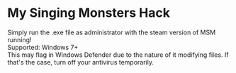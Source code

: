 # My Singing Monsters Hack  
Simply run the .exe file as administrator with the steam version of MSM running!  
Supported: Windows 7+  
This may flag in Windows Defender due to the nature of it modifying files. If that's the case, turn off your antivirus temporarily.  
